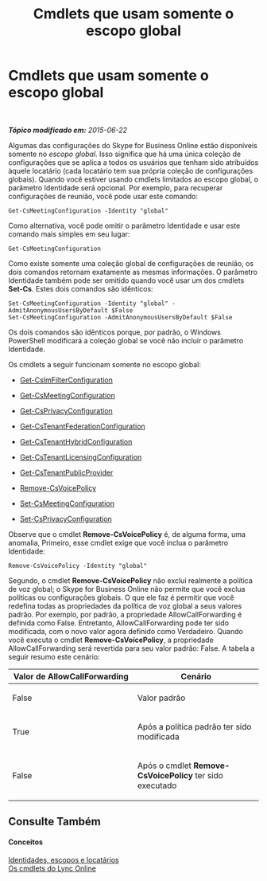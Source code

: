 ﻿---
title: Cmdlets que usam somente o escopo global
TOCTitle: Cmdlets que usam somente o escopo global
ms:assetid: 0ffd3bc9-a6a1-4c2e-8d52-e599acc49d2d
ms:mtpsurl: https://technet.microsoft.com/pt-br/library/Dn362771(v=OCS.15)
ms:contentKeyID: 56270371
ms.date: 06/02/2017
mtps_version: v=OCS.15
ms.translationtype: HT
---

# Cmdlets que usam somente o escopo global

 

_**Tópico modificado em:** 2015-06-22_

Algumas das configurações do Skype for Business Online estão disponíveis somente no *escopo global*. Isso significa que há uma única coleção de configurações que se aplica a todos os usuários que tenham sido atribuídos àquele locatário (cada locatário tem sua própria coleção de configurações globais). Quando você estiver usando cmdlets limitados ao escopo global, o parâmetro Identidade será opcional. Por exemplo, para recuperar configurações de reunião, você pode usar este comando:

    Get-CsMeetingConfiguration -Identity "global"

Como alternativa, você pode omitir o parâmetro Identidade e usar este comando mais simples em seu lugar:

    Get-CsMeetingConfiguration

Como existe somente uma coleção global de configurações de reunião, os dois comandos retornam exatamente as mesmas informações. O parâmetro Identidade também pode ser omitido quando você usar um dos cmdlets **Set-Cs**. Estes dois comandos são idênticos:

    Set-CsMeetingConfiguration -Identity "global" -AdmitAnonymousUsersByDefault $False
    Set-CsMeetingConfiguration -AdmitAnonymousUsersByDefault $False

Os dois comandos são idênticos porque, por padrão, o Windows PowerShell modificará a coleção global se você não incluir o parâmetro Identidade.

Os cmdlets a seguir funcionam somente no escopo global:

  - [Get-CsImFilterConfiguration](https://docs.microsoft.com/en-us/powershell/module/skype/Get-CsImFilterConfiguration)

  - [Get-CsMeetingConfiguration](get-csmeetingconfiguration.md)

  - [Get-CsPrivacyConfiguration](https://docs.microsoft.com/en-us/powershell/module/skype/Get-CsPrivacyConfiguration)

  - [Get-CsTenantFederationConfiguration](get-cstenantfederationconfiguration.md)

  - [Get-CsTenantHybridConfiguration](get-cstenanthybridconfiguration.md)

  - [Get-CsTenantLicensingConfiguration](get-cstenantlicensingconfiguration.md)

  - [Get-CsTenantPublicProvider](get-cstenantpublicprovider.md)

  - [Remove-CsVoicePolicy](remove-csvoicepolicy.md)

  - [Set-CsMeetingConfiguration](set-csmeetingconfiguration.md)

  - [Set-CsPrivacyConfiguration](https://docs.microsoft.com/en-us/powershell/module/skype/Set-CsPrivacyConfiguration)

Observe que o cmdlet **Remove-CsVoicePolicy** é, de alguma forma, uma anomalia, Primeiro, esse cmdlet exige que você inclua o parâmetro Identidade:

    Remove-CsVoicePolicy -Identity "global"

Segundo, o cmdlet **Remove-CsVoicePolicy** não exclui realmente a política de voz global; o Skype for Business Online não permite que você exclua políticas ou configurações globais. O que ele faz é permitir que você redefina todas as propriedades da política de voz global a seus valores padrão. Por exemplo, por padrão, a propriedade AllowCallForwarding é definida como False. Entretanto, AllowCallForwarding pode ter sido modificada, com o novo valor agora definido como Verdadeiro. Quando você executa o cmdlet **Remove-CsVoicePolicy**, a propriedade AllowCallForwarding será revertida para seu valor padrão: False. A tabela a seguir resumo este cenário:


<table>
<colgroup>
<col style="width: 50%" />
<col style="width: 50%" />
</colgroup>
<thead>
<tr class="header">
<th>Valor de AllowCallForwarding</th>
<th>Cenário</th>
</tr>
</thead>
<tbody>
<tr class="odd">
<td><p>False</p></td>
<td><p>Valor padrão</p></td>
</tr>
<tr class="even">
<td><p>True</p></td>
<td><p>Após a política padrão ter sido modificada</p></td>
</tr>
<tr class="odd">
<td><p>False</p></td>
<td><p>Após o cmdlet <strong>Remove-CsVoicePolicy</strong> ter sido executado</p></td>
</tr>
</tbody>
</table>


## Consulte Também

#### Conceitos

[Identidades, escopos e locatários](identities-scopes-and-tenants-in-skype-for-business-online.md)  
[Os cmdlets do Lync Online](the-skype-for-business-online-cmdlets.md)

